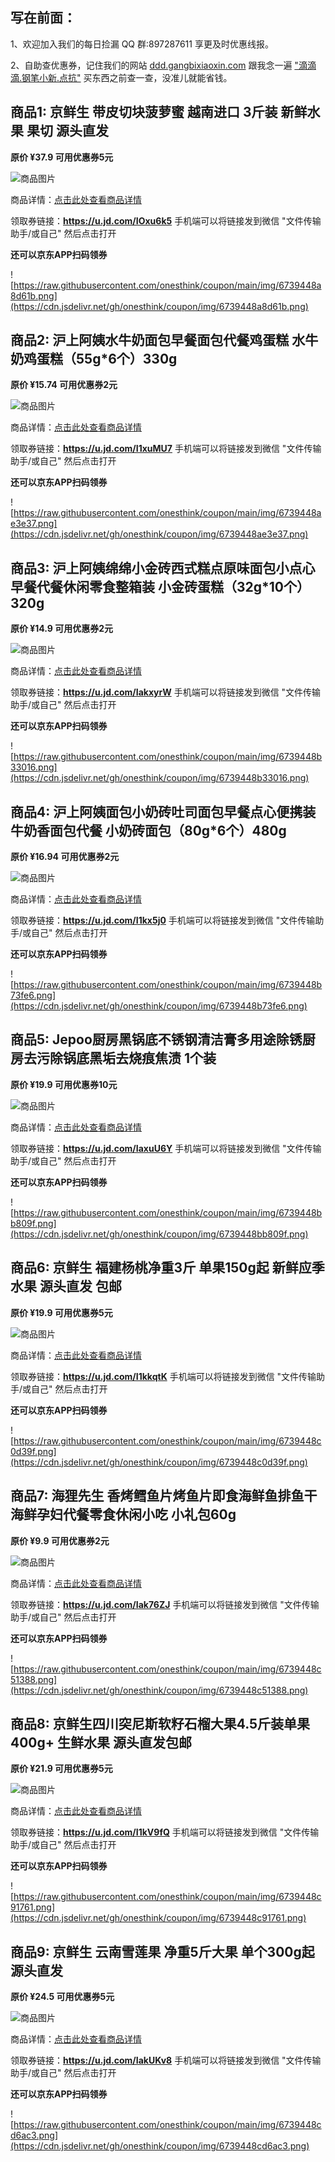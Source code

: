 ## 写在前面：

1、欢迎加入我们的每日捡漏 QQ 群:897287611 享更及时优惠线报。

2、自助查优惠券，记住我们的网站 [ddd.gangbixiaoxin.com](https://ddd.gangbixiaoxin.com) 跟我念一遍 ["滴滴滴.钢笔小新.点抗"](https://ddd.gangbixiaoxin.com) 买东西之前查一查，没准儿就能省钱。

## 商品1: 京鲜生 带皮切块菠萝蜜 越南进口 3斤装 新鲜水果 果切 源头直发

**原价 ¥37.9 可用优惠券5元**

![商品图片](http://img14.360buyimg.com/n1/jfs/t1/240115/32/16231/134261/66b30952F8886a3a0/9ba4781e1e8fc19f.jpg)

商品详情：[点击此处查看商品详情](https://union-click.jd.com/jdc?e=1003156031&amp;p=JF8BAZ4JK1olXDYCVV9dCk8TAGsJHl4lGVlaCgFtUQ5SQi0DBUVOBVlUAwoCFxBCHD1WR0VNGFJeSwcYVBYZQTVMFz4XDQVbJywWSQN0XRNAQRsXHwBHADkgASUVAw8PGRNsD05RAAIHDjRrQS8fW1dhJHZnIz02Szxuewl_aCxVJXNmNjwEcEl0YWZheQF1GWZ3LDw_QQ1cdycBeD9mOQRhHFcNahFoQAxxez9uPmVcI1wHaz90aC5_byxICH9DFzgoSTVgSj1NYyJhP3JLJxoqCj91dzZBTGtdJFxQPQsKayl2BARSQVJyL3RVBwMbBEcnAl8LGlsSVAAFUldYOHsXA19edVsUXAcHU1deD04nAl8IHVkVVAcFVlxcCEISM28AHGvC8L7X3u-IgPLDneffovzA1LrWytZtOHsUM28JGlkVWQEDVl5tOEsUM2w4RTUUDgAAVQ0KCSVLATVOWB1MDmgCU1paDE8QBV8KGloXXzYyZDtfWEhOcB1DWhN2A3pKDh5fSk1SVwh1EjUXXWYFVhYkWgNEVzNSHSRpH0YyVG4)

领取券链接：**https://u.jd.com/IOxu6k5** 手机端可以将链接发到微信 "文件传输助手/或自己" 然后点击打开

**还可以京东APP扫码领券**

![https://raw.githubusercontent.com/onesthink/coupon/main/img/6739448a8d61b.png](https://cdn.jsdelivr.net/gh/onesthink/coupon/img/6739448a8d61b.png)

## 商品2: 沪上阿姨水牛奶面包早餐面包代餐鸡蛋糕 水牛奶鸡蛋糕（55g*6个）330g

**原价 ¥15.74 可用优惠券2元**

![商品图片](http://img14.360buyimg.com/n1/jfs/t1/163798/28/51831/83193/6738df17Fca4516f7/2dd40114ba386da5.jpg)

商品详情：[点击此处查看商品详情](https://union-click.jd.com/jdc?e=1003156031&amp;p=JF8BAa0JK1olXwIGUFZcCk0UB18IGlodWwcBXVhUD00UCl9MRANLAjZbERscSkAJHTRQRA1CCVkdDwtCWhVLHTdNTwcKBENeCVAfUg8bSDlfYAFyX1xgVhgWYBRpYQdpRAhMGmVBOlwCVA9BcRBOUjgdHG0LETklalxXDxtxaz5sPn1GIFwLbDJkfC58GQ1NOWUDEioVVTh1Aj1OeD5lDmFbIBc9ekp1YSZgWyxnB2ZgHTYbfBROcxhRTgxhJFRhIC0mSz1uZwxzfSdrCllQMDsqAUljZhdQbDhyAnFrKA0qayBUdwt8D1lgbWBiLzU5aCxTZhdQRB4QHF9GMC4pCzsbD18JK1gUXQELUllbAU4nM28IKxp7XQICV19VAEknAl8IHVkVVAcFVlxdDUgVM28AHGvC8L7X3u-IgPLDneffovzA1LrWytZtOHsUM28JGlkVWQEDVl5tOEsUM2w4RTUUDgABVlpcCyVLATVOWBJCD2gCU1ZVDkgeC18KGloXXzYyZBULXzBNZG1SeVlTFm5dKjw1aRREWihrWDUXAlpGAiwiTgJ0Cy5jEh5yJWQyVG4)

领取券链接：**https://u.jd.com/I1xuMU7** 手机端可以将链接发到微信 "文件传输助手/或自己" 然后点击打开

**还可以京东APP扫码领券**

![https://raw.githubusercontent.com/onesthink/coupon/main/img/6739448ae3e37.png](https://cdn.jsdelivr.net/gh/onesthink/coupon/img/6739448ae3e37.png)

## 商品3: 沪上阿姨绵绵小金砖西式糕点原味面包小点心早餐代餐休闲零食整箱装 小金砖蛋糕（32g*10个）320g

**原价 ¥14.9 可用优惠券2元**

![商品图片](http://img14.360buyimg.com/n1/jfs/t1/217887/16/48644/81838/6738df17F55e0e78a/52ab8ad855099b78.jpg)

商品详情：[点击此处查看商品详情](https://union-click.jd.com/jdc?e=1003156031&amp;p=JF8BAa0JK1olXwIGUVdfAEsVB18IGlsUWQUCXVpVDEsUC19MRANLAjZbERscSkAJHTRQRA1CCVkdDwtCWhVLHTdNTwcKBENeCVAfUg8bejJffA9oLVVWH1gJeE9jW2x_Sx5yL1FyOlw0egNKYztSZxwSCFYCNzhbYFxXDxtxazliLnVAICcLbjJ0cCh8GQFNOWUDEioVVTh1Aj1OeD5lDmFbIBc9ekp1YSZgWyxnB2ZgHTYbfBROcxhRTgxhJFRhIC0mSz1uZwxzfSdrCllQMDsqAUljZhdQbDhyAnFrKA0qayBUdwt8D1lgbW5aNl5HfB9RYW92RBJjC35kLiMCCh0bD18JK1gUXQELUllbAU4nM28IKxp7XQICV19VAEknAl8IHVkVVAcFVlxfD0gTM28AHGvC8L7X3u-IgPLDneffovzA1LrWytZtOHsUM28JGlkVWQEDVl5tOEsUM2w4RTUUDgEFVVddACVLATVOWBAQHGgCU1ldDk0WB18KGloXXzYyZCcAXyxDfh9bTxATCXYGIAZefxtSZB1fazUXNHRKCT4JUjdQBDpYGzhzW24yVG4)

领取券链接：**https://u.jd.com/IakxyrW** 手机端可以将链接发到微信 "文件传输助手/或自己" 然后点击打开

**还可以京东APP扫码领券**

![https://raw.githubusercontent.com/onesthink/coupon/main/img/6739448b33016.png](https://cdn.jsdelivr.net/gh/onesthink/coupon/img/6739448b33016.png)

## 商品4: 沪上阿姨面包小奶砖吐司面包早餐点心便携装牛奶香面包代餐 小奶砖面包（80g*6个）480g

**原价 ¥16.94 可用优惠券2元**

![商品图片](http://img14.360buyimg.com/n1/jfs/t1/181671/24/52215/92706/6738df17F175ce207/23e118573674f4f3.jpg)

商品详情：[点击此处查看商品详情](https://union-click.jd.com/jdc?e=1003156031&amp;p=JF8BAa0JK1olXwIDUlhaDEkUBV8IGlodWwcCXFlYAE0fA19MRANLAjZbERscSkAJHTRQRA1CCVkdDwtCWhVLHTdNTwcKBENeCVAfUg8bdgtWYh1WBFMKUBc5cg1PSxhhWFN-J1Z-Olwud0pzdwoOEl1RK35qAywcQVxXDxtxaz5sPn1GICcHbz9kSi5-Yi9NOWUDEioVVTh1Aj1OeD5lDmFbIBc9ekp1YSZgWyxnB2ZgHTYbfBROcxhRTgxhJFRhIC0mSz1uZwxzfSdrCllQMDsqAUljZhdQbDhyAnFrKA0qayBUdwt8D1lgbXx4Kis5VDhxYzhuTShuHkNQDBcjdB0bD18JK1gUXQELUllbAU4nM28IKxp7XQICV19VAEknAl8IHVkVVAcFVlxYAU8WM28AHGvC8L7X3u-IgPLDneffovzA1LrWytZtOHsUM28JGlkVWQEDVl5tOEsUM2w4RTUUDgAAVFtaCCVLATVOWVoWAGgCU1pYCUkXA18KGloXXzYyZCs5VjJRQDZdE19cOXxEDBYqYQgfaBVYZzUXLnkDMCo4DkIRRxlwcwxnHE8yVG4)

领取券链接：**https://u.jd.com/I1kx5j0** 手机端可以将链接发到微信 "文件传输助手/或自己" 然后点击打开

**还可以京东APP扫码领券**

![https://raw.githubusercontent.com/onesthink/coupon/main/img/6739448b73fe6.png](https://cdn.jsdelivr.net/gh/onesthink/coupon/img/6739448b73fe6.png)

## 商品5: Jepoo厨房黑锅底不锈钢清洁膏多用途除锈厨房去污除锅底黑垢去烧痕焦渍 1个装

**原价 ¥19.9 可用优惠券10元**

![商品图片](http://img14.360buyimg.com/n1/jfs/t1/74987/7/20830/146970/62cae36bEc513a693/d6f967655c35d04b.jpg)

商品详情：[点击此处查看商品详情](https://union-click.jd.com/jdc?e=1003156031&amp;p=JF8BAdkJK1olXwQBXVpVDUMUAl8IGloRWgYDV1teCEgVAF9MRANLAjZbERscSkAJHTRQRA1CCVkdDwtCWhVLHTdNTwcKBENeCVAfUg8bVGphHj1HOX5YAh06exlVZDBqc1JRBHxkOlwZUDMSQQpOfVhAFnJqJhU6flxXDxtxaz5hPnlFIDclYTxOYC18RCNNOWJiEig_Uit1SgdObABlPmFbNBcqekp-YW5gWyxdB2BgVQwbfBRBYBtrYAxhJFRlIwcIVD9-dwtzfCcTOE5hIjkCViNFZRB6Yih2AWVrKyc-CShXdxZ8cjt2JkR0LSEqfBJRChthZz1hBFQHIiw1aDxfYCh8Yi9wKXV5CilfdClsY3sKbk8XKDZ4VgImUQhpYApufQ9gXF8BFzs8fwNRD2M4GmsWXAYFXVhaDkISM18IG2tUMwIKUVZZCnsWM28OGVscXAEAVlhUD0gnA2cPK4y45dOI5YvVsZ-Ji7ixvI6c4dKc3G5tOEgnA24JGVsRWgcAVG5tCEgnAF9WdVpGWwUCUFkPZhcVWSlKGA9GMwYEVVteAUsRM20JGlkXbTYyA1s0DS1FZxdSTRhyLlRAMwE_YEJTWhVudVlRBX4HFjsbbkhCSBtgaRByKzYCZA)

领取券链接：**https://u.jd.com/IaxuU6Y** 手机端可以将链接发到微信 "文件传输助手/或自己" 然后点击打开

**还可以京东APP扫码领券**

![https://raw.githubusercontent.com/onesthink/coupon/main/img/6739448bb809f.png](https://cdn.jsdelivr.net/gh/onesthink/coupon/img/6739448bb809f.png)

## 商品6: 京鲜生 福建杨桃净重3斤 单果150g起 新鲜应季水果 源头直发 包邮

**原价 ¥19.9 可用优惠券5元**

![商品图片](http://img14.360buyimg.com/n1/jfs/t1/94928/14/36126/89822/6528f3adF50918277/cc8bc25cbaf3bdee.jpg)

商品详情：[点击此处查看商品详情](https://union-click.jd.com/jdc?e=1003156031&amp;p=JF8BAbIJK1olXwMEUF9bAEkVAl8IGloUWwcLXF9eCUInRzBQRQQlBENHFRxWFlVMWzBeTA9KQl1XSwwDVFVPRjtUBAJQAVsMFgQZBB9-ZT9VaFtNKFxXMxsPUkxtBhIOXzASOWgAFQ41YQ1KdidIflpNWG9_FT1KSEdjeh9tbChuGXBrDjsqUSxLexpsSDlMOQR2Nlc6ahJzRxtDYCx3XHZJIBZVeC9kf21oU1NjP19LEypfdCxsYAxJbFltOXJbNwErfDxKVhZJWj9wCG1gNxhccDJjYRZrGxliJFxrID0mX3thAS9xawZGNGNaVxlaTwBCSA8KSDxDUQoyVW5eCUsQCmkPHVIQbTYCVG4fZpKlk7eLtoyHwtOJworwiZ29hru2u2sUbQYEVl5UCUwVBm4PHV8lXQ4FZInwsJ6dsrqAoo-L1dG784vUtJ-Ji184K1glXQcDVl5ZD0oVA184G1glXjZcOl8ODkgXB2gJdQcXB0BAUQRUZksRAmoPHl8TbQQDVVxfOHsnVwZuSwZmXV53Dgs6TRlNBBUNZl1RNgFmOlwcWCN-RTJ9UxtwXF4HPSMca3sXMw)

领取券链接：**https://u.jd.com/I1kkqtK** 手机端可以将链接发到微信 "文件传输助手/或自己" 然后点击打开

**还可以京东APP扫码领券**

![https://raw.githubusercontent.com/onesthink/coupon/main/img/6739448c0d39f.png](https://cdn.jsdelivr.net/gh/onesthink/coupon/img/6739448c0d39f.png)

## 商品7: 海狸先生 香烤鳕鱼片烤鱼片即食海鲜鱼排鱼干海鲜孕妇代餐零食休闲小吃 小礼包60g

**原价 ¥9.9 可用优惠券2元**

![商品图片](http://img14.360buyimg.com/n1/jfs/t1/224900/15/16024/249517/662a50d5F819e03e5/6a376e216110bb57.jpg)

商品详情：[点击此处查看商品详情](https://union-click.jd.com/jdc?e=1003156031&amp;p=JF8BAdsJK1olXwIGV1lVDkkRBV8IGlsVVAMDVVlYDEofCl9MRANLAjZbERscSkAJHTRQRA1CCVkdDwtCWhVLHTdNTwcKBENeCVAfUg8bWC9jHyNUAgALMjUkaUlRYBkMHCdeJGQBOlxZC09XVS4LSzBrIXAHMz47AFxXDxtxazliPgZCIDctbz9kcCt-Yg1NOWV6Eig_VT11Sg9OeBBmKmFYIBcrakpxYW5aWzhnB2FgVQwbfyJnZBZ7ZAxhJFRlIz0UVzx-VT9zfCcTOE5hIjkCViNFZRBxbz9qGWVwKDcqazBVdG1ecjtxPkV0Jj47fCh_BA8KaC1hBAZFNywmfitPYCh8YgFFKl9xFSokeC1sY3sKbk8XKDZ3CS4HUU13Ag1uHA59WXZUCilaAEhRD2M4GmsWXAYFXVhaDkISM18IG2tUMwYDV11fAUMQM244G10XXQ8DU1xYCEIfAV8IE1wliqu6gdTs3cOu1_GAzOKyiI--gMDVOHsnAF8IGloXXQIFVVxdOHsXAF8LKwV7XFUHA1dVDRt5X21SXRkRBQZsVFlUDk8SBmg4GVoUXwQyZG4GSCATey5XHVJzNn9jVhg-fk8QfyRxeVh7XwIBUB4LSUhHaBF0bV5yPWAKZF5t)

领取券链接：**https://u.jd.com/Iak76ZJ** 手机端可以将链接发到微信 "文件传输助手/或自己" 然后点击打开

**还可以京东APP扫码领券**

![https://raw.githubusercontent.com/onesthink/coupon/main/img/6739448c51388.png](https://cdn.jsdelivr.net/gh/onesthink/coupon/img/6739448c51388.png)

## 商品8: 京鲜生四川突尼斯软籽石榴大果4.5斤装单果400g+ 生鲜水果 源头直发包邮

**原价 ¥21.9 可用优惠券5元**

![商品图片](http://img14.360buyimg.com/n1/jfs/t1/103523/36/49405/103695/66deaafaFfa164ced/4580bbfa159c5882.jpg)

商品详情：[点击此处查看商品详情](https://union-click.jd.com/jdc?e=1003156031&amp;p=JF8BAZ4JK1olXDYCVV9dCkgXAG0BGFglGVlaCgFtUQ5SQi0DBUVOBVlUAwoCFxBCHD1WR0VNGFJeSwcYVBYZQTVMFzhFB1tfKQ0fVTloej0LEyxcBgVmHy4cYSUVfQ5ySy9iNWd1Ayc8DT58azkfW1dhJHZnIz02Sj9uew9xaA5XJXNmBzwEbEljYWZveQJxGXJJLyk_CTtcdycAaz9mIQRiHFYrahJeRBsKZzxuPmVDI1wlbD9OYDB-byxICH9DFTo4XSB1YCkJYyJhP39hVBwqcRF-dwxzTGtJKlRXEg1VSilIBDthGyAWO0BaUhgtBEcnAl8LGlsSVAAFUldYOHsXA19edVsUXAcHU1deD04nAl8IHVkVVAcFVltfAU0eM28AHGvC8L7X3u-IgPLDneffovzA1LrWytZtOHsUM28JGlkVWQEDVl5tOEsUM2w4RTUUDgABAFYIXSVLATVOWV0VW2gCUl9YD08UA18KGloXXzYyZD0NUhZKfjxKRilqJFQBXCkUU0hzSB9JcjUXI2d4BCoqYCpgVBZpHi5-NVAyVG4)

领取券链接：**https://u.jd.com/I1kV9fQ** 手机端可以将链接发到微信 "文件传输助手/或自己" 然后点击打开

**还可以京东APP扫码领券**

![https://raw.githubusercontent.com/onesthink/coupon/main/img/6739448c91761.png](https://cdn.jsdelivr.net/gh/onesthink/coupon/img/6739448c91761.png)

## 商品9: 京鲜生 云南雪莲果 净重5斤大果 单个300g起 源头直发

**原价 ¥24.5 可用优惠券5元**

![商品图片](http://img14.360buyimg.com/n1/jfs/t1/36942/5/23357/89426/66bdbd2dF791026f4/3d3dbb6dad6005ae.jpg)

商品详情：[点击此处查看商品详情](https://union-click.jd.com/jdc?e=1003156031&amp;p=JF8BAZ4JK1olXDYCVV9dCE4WBWYBEl8lGVlaCgFtUQ5SQi0DBUVOBVlUAwoCFxBCHD1WR0VNGFJeSwcYVBYZQTVMFyVKGXpJBwY2bz0edx1wQDlHIE59PSgIASUVYApuRDtBI34HECAdAQhfSjQfW1dhJHZnIz0-SD9-UTxxaFtWJXNmBzwEbEljYWZveQJxGXJJLyk_CTtcdycAaz9mIQRiHFYrahJeRBsKZzxuPmVDI1wlbD9OYDB-byxICH9DFTo4XSB1YCkJYyJhP39hVBwqcRF-dwxzTGtHJ1tlEhoNay5hU28STgNXDXwLKgALBEcnAl8LGlsSVAAFUldYOHsXA19edVsUXAcHU1deD04nAl8IHVkVVAcFVltZCUwXM28AHGvC8L7X3u-IgPLDneffovzA1LrWytZtOHsUM28JGlkVWQEDVl5tOEsUM2w4RTUUDgZVBAlYCCVLATVOWV1dWmgCU1ZeCU4TBl8KGloXXzYyZCACTDdcUDdjfC0cKXR6DzwPdQNoahldEjUXPmNkCz4JdjMSRxFIEhhdFF0yVG4)

领取券链接：**https://u.jd.com/IakUKv8** 手机端可以将链接发到微信 "文件传输助手/或自己" 然后点击打开

**还可以京东APP扫码领券**

![https://raw.githubusercontent.com/onesthink/coupon/main/img/6739448cd6ac3.png](https://cdn.jsdelivr.net/gh/onesthink/coupon/img/6739448cd6ac3.png)

